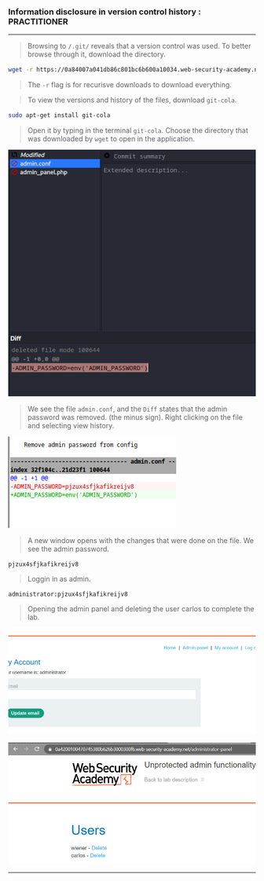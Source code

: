 
### Information disclosure in version control history : PRACTITIONER

---

> Browsing to `/.git/` reveals that a version control was used.
> To better browse through it, download the directory.

``` bash
wget -r https://0a84007a041db86c801bc6b600a10034.web-security-academy.net/.git/
```
> The `-r` flag is for recurisve downloads to download everything.

> To view the versions and history of the files, download `git-cola`.
``` bash
sudo apt-get install git-cola
```

> Open it by typing in the terminal `git-cola`.
> Choose the directory that was downloaded by `wget` to open in the application.

![](./screenshots/lab5-git.png)

> We see the file `admin.conf`, and the `Diff` states that the admin password was removed. (the minus sign).
> Right clicking on the file and selecting view history.

![](./screenshots/lab5-pass.png)

> A new window opens with the changes that were done on the file.
> We see the admin password.
```
pjzux4sfjkafikreijv8
```

> Loggin in as admin.
```
administrator:pjzux4sfjkafikreijv8
```

> Opening the admin panel and deleting the user carlos to complete the lab.

![](./screenshots/lab5-pan.png)

![](./screenshots/lab5-carlos.png)

---
